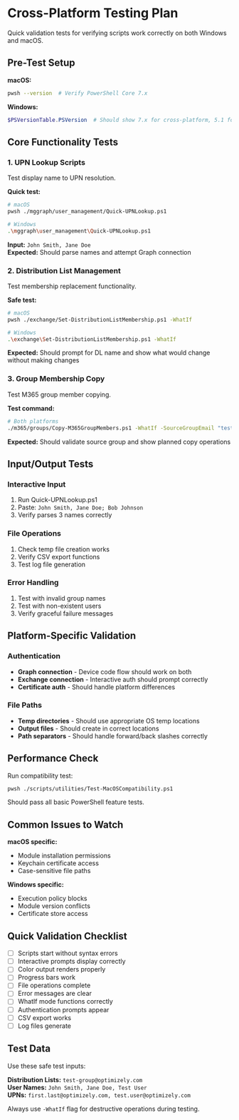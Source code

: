 # Cross-Platform Testing Plan

Quick validation tests for verifying scripts work correctly on both Windows and macOS.

## Pre-Test Setup

**macOS:**
```bash
pwsh --version  # Verify PowerShell Core 7.x
```

**Windows:**
```powershell
$PSVersionTable.PSVersion  # Should show 7.x for cross-platform, 5.1 for Windows-only
```

## Core Functionality Tests

### 1. UPN Lookup Scripts
Test display name to UPN resolution.

**Quick test:**
```bash
# macOS
pwsh ./mggraph/user_management/Quick-UPNLookup.ps1

# Windows  
.\mggraph\user_management\Quick-UPNLookup.ps1
```

**Input:** `John Smith, Jane Doe`  
**Expected:** Should parse names and attempt Graph connection

### 2. Distribution List Management
Test membership replacement functionality.

**Safe test:**
```bash
# macOS
pwsh ./exchange/Set-DistributionListMembership.ps1 -WhatIf

# Windows
.\exchange\Set-DistributionListMembership.ps1 -WhatIf
```

**Expected:** Should prompt for DL name and show what would change without making changes

### 3. Group Membership Copy
Test M365 group member copying.

**Test command:**
```bash
# Both platforms
./m365/groups/Copy-M365GroupMembers.ps1 -WhatIf -SourceGroupEmail "test@domain.com" -NewGroupDisplayName "Test Group" -NewGroupMailNickname "testgroup"
```

**Expected:** Should validate source group and show planned copy operations

## Input/Output Tests

### Interactive Input
1. Run Quick-UPNLookup.ps1
2. Paste: `John Smith, Jane Doe; Bob Johnson`
3. Verify parses 3 names correctly

### File Operations
1. Check temp file creation works
2. Verify CSV export functions
3. Test log file generation

### Error Handling
1. Test with invalid group names
2. Test with non-existent users
3. Verify graceful failure messages

## Platform-Specific Validation

### Authentication
- **Graph connection** - Device code flow should work on both
- **Exchange connection** - Interactive auth should prompt correctly
- **Certificate auth** - Should handle platform differences

### File Paths
- **Temp directories** - Should use appropriate OS temp locations  
- **Output files** - Should create in correct locations
- **Path separators** - Should handle forward/back slashes correctly

## Performance Check

Run compatibility test:
```bash
pwsh ./scripts/utilities/Test-MacOSCompatibility.ps1
```

Should pass all basic PowerShell feature tests.

## Common Issues to Watch

**macOS specific:**
- Module installation permissions
- Keychain certificate access
- Case-sensitive file paths

**Windows specific:**  
- Execution policy blocks
- Module version conflicts
- Certificate store access

## Quick Validation Checklist

- [ ] Scripts start without syntax errors
- [ ] Interactive prompts display correctly
- [ ] Color output renders properly
- [ ] Progress bars work
- [ ] File operations complete
- [ ] Error messages are clear
- [ ] WhatIf mode functions correctly
- [ ] Authentication prompts appear
- [ ] CSV export works
- [ ] Log files generate

## Test Data

Use these safe test inputs:

**Distribution Lists:** `test-group@optimizely.com`  
**User Names:** `John Smith, Jane Doe, Test User`  
**UPNs:** `first.last@optimizely.com, test.user@optimizely.com`

Always use `-WhatIf` flag for destructive operations during testing.